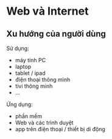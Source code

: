
# Web và Internet

## Xu hướng của người dùng

Sử dụng:  
- máy tính PC
- laptop
- tablet / ipad
- điện thoại thông minh
- tivi thông minh
- ...

Ứng dụng:
- phần mềm
- Web và các trình duyệt
- app trên điện thoại / thiết bị di động

  
